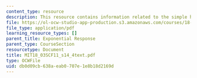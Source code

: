 ```yaml
---
content_type: resource
description: This resource contains information related to the simple harmonic oscillator.
file: https://ol-ocw-studio-app-production.s3.amazonaws.com/courses/18-03sc-differential-equations-fall-2011/db0d09cb638aeab0707e1e8b18d2169d_MIT18_03SCF11_s14_4text.pdf
file_type: application/pdf
learning_resource_types: []
parent_title: Exponential Response
parent_type: CourseSection
resourcetype: Document
title: MIT18_03SCF11_s14_4text.pdf
type: OCWFile
uid: db0d09cb-638a-eab0-707e-1e8b18d2169d
---
```

